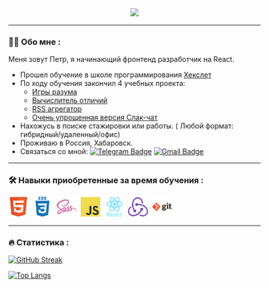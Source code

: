<div id="header" align="center">
  <img src="https://media.giphy.com/media/ES9cAJlcxblRESzOH1/giphy.gif" width="100"/>
  <!--
  <div id="badges">
  <a href="your-linkedin-URL">
    <img src="https://img.shields.io/badge/LinkedIn-blue?style=for-the-badge&logo=linkedin&logoColor=white" alt="LinkedIn Badge"/>
  </a>
  <a href="your-youtube-URL">
    <img src="https://img.shields.io/badge/YouTube-red?style=for-the-badge&logo=youtube&logoColor=white" alt="Youtube Badge"/>
  </a>
  <a href="your-twitter-URL">
    <img src="https://img.shields.io/badge/Twitter-blue?style=for-the-badge&logo=twitter&logoColor=white" alt="Twitter Badge"/>
  </a>
</div>
  
  <div><img src="https://komarev.com/ghpvc/?username=khloptsevps&style=flat-square&color=blue" alt=""/></div>
-->
</div>  

---

### :man_technologist: Обо мне :
Меня зовут Петр, я начинающий фронтенд разработчик на React.
  - Прошел обучение в школе программирования [Хекслет](https://ru.hexlet.io)
  - По ходу обучения закончил 4 учебных проекта:
    - [Игры разума](https://github.com/khloptsevps/brain-games)
    - [Вычислитель отличий](https://github.com/khloptsevps/gendiff-hr)
    - [RSS агрегатор](https://github.com/khloptsevps/rss-reader)
    - [Очень упрощенная версия Слак-чат](https://github.com/khloptsevps/slack-chat)
  - Нахожусь в поиске стажировки или работы. ( Любой формат: гибридный/удаленный/офис)
  - Проживаю в Россия, Хабаровск.  
  - Связаться со мной: [![Telegram Badge](https://img.shields.io/badge/-t.me/khloptsevps-blue?style=flat&logo=telegram&logoColor=white)](https://t.me/khloptsevps) [![Gmail Badge](https://img.shields.io/badge/-gmail-red?style=flat&logo=gmail&logoColor=white)](mailto:p.khloptsev@gmail.com)
 
---

### :hammer_and_wrench: Навыки приобретенные за время обучения :  
<div>
  <img src="https://github.com/devicons/devicon/blob/master/icons/html5/html5-original.svg" title="HTML5" alt="HTML" width="40" height="40"/>&nbsp;
  <img src="https://github.com/devicons/devicon/blob/master/icons/css3/css3-plain-wordmark.svg"  title="CSS3" alt="CSS" width="40" height="40"/>&nbsp;
  <img src="https://github.com/devicons/devicon/blob/master/icons/sass/sass-original.svg" title="SASS" alt="Sass" width="40" height="40"/>&nbsp;
  <img src="https://github.com/devicons/devicon/blob/master/icons/javascript/javascript-original.svg" title="JavaScript" alt="JavaScript" width="40" height="40"/>&nbsp;
  <img src="https://github.com/devicons/devicon/blob/master/icons/react/react-original-wordmark.svg" title="React" alt="React" width="40" height="40"/>&nbsp;
  <img src="https://github.com/devicons/devicon/blob/master/icons/redux/redux-original.svg" title="Redux" alt="Redux " width="40" height="40"/>&nbsp;
  <img src="https://github.com/devicons/devicon/blob/master/icons/git/git-original-wordmark.svg" title="Git" **alt="Git" width="40" height="40"/>
</div>  

---

### :fire: Статистика :
[![GitHub Streak](http://github-readme-streak-stats.herokuapp.com?user=khloptsevps&theme=dark&locale=ru)](https://git.io/streak-stats)

[![Top Langs](https://github-readme-stats.vercel.app/api/top-langs/?username=khloptsevps&layout=compact&theme=vision-friendly-dark)](https://github.com/anuraghazra/github-readme-stats)
<!--
**khloptsevps/khloptsevps** is a ✨ _special_ ✨ repository because its `README.md` (this file) appears on your GitHub profile.
### Hi there 👋
Here are some ideas to get you started:

- 🔭 I’m currently working on ...
- 🌱 I’m currently learning ...
- 👯 I’m looking to collaborate on ...
- 🤔 I’m looking for help with ...
- 💬 Ask me about ...
- 📫 How to reach me: ...
- 😄 Pronouns: ...
- ⚡ Fun fact: ...
-->
